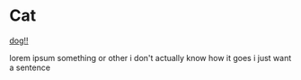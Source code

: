 # Cat

[dog!!](dog.html)

lorem ipsum something or other i don't actually know how it goes i just want a sentence